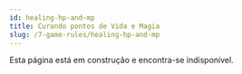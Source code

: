 ```yaml
---
id: healing-hp-and-mp
title: Curando pontos de Vida e Magia
slug: /7-game-rules/healing-hp-and-mp
---
```


Esta página está em construção e encontra-se indisponível.
